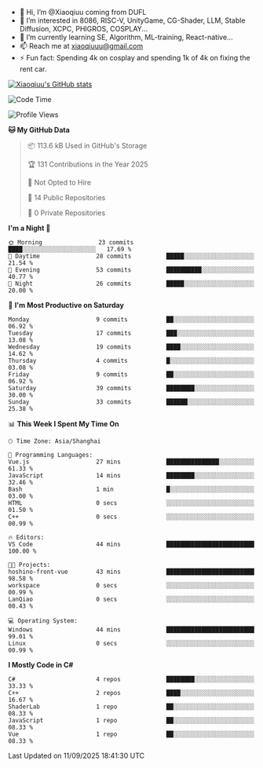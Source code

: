 - 👋 Hi, I’m @Xiaoqiuu coming from DUFL
- 👀 I’m interested in 8086, RISC-V, UnityGame, CG-Shader, LLM, Stable Diffusion, XCPC, PHIGROS, COSPLAY...
- 🌱 I’m currently learning SE, Algorithm, ML-training, React-native...
- 📫 Reach me at xiaoqiuuu@gmail.com
- ⚡ Fun fact: Spending 4k on cosplay and spending 1k of 4k on fixing the rent car.

<!---
Xiaoqiuu/Xiaoqiuu is a ✨ special ✨ repository because its `README.md` (this file) appears on your GitHub profile.
You can click the Preview link to take a look at your changes.
--->

[![Xiaoqiuu's GitHub stats](https://github-readme-stats.vercel.app/api?username=Xiaoqiuu)](https://github.com/anuraghazra/github-readme-stats)


<!--START_SECTION:waka-->
![Code Time](http://img.shields.io/badge/Code%20Time-134%20hrs%2056%20mins-blue)

![Profile Views](http://img.shields.io/badge/Profile%20Views-15-blue)

**🐱 My GitHub Data** 

> 📦 113.6 kB Used in GitHub's Storage 
 > 
> 🏆 131 Contributions in the Year 2025
 > 
> 🚫 Not Opted to Hire
 > 
> 📜 14 Public Repositories 
 > 
> 🔑 0 Private Repositories 
 > 
**I'm a Night 🦉** 

```text
🌞 Morning                23 commits          ████░░░░░░░░░░░░░░░░░░░░░   17.69 % 
🌆 Daytime                28 commits          █████░░░░░░░░░░░░░░░░░░░░   21.54 % 
🌃 Evening                53 commits          ██████████░░░░░░░░░░░░░░░   40.77 % 
🌙 Night                  26 commits          █████░░░░░░░░░░░░░░░░░░░░   20.00 % 
```
📅 **I'm Most Productive on Saturday** 

```text
Monday                   9 commits           ██░░░░░░░░░░░░░░░░░░░░░░░   06.92 % 
Tuesday                  17 commits          ███░░░░░░░░░░░░░░░░░░░░░░   13.08 % 
Wednesday                19 commits          ████░░░░░░░░░░░░░░░░░░░░░   14.62 % 
Thursday                 4 commits           █░░░░░░░░░░░░░░░░░░░░░░░░   03.08 % 
Friday                   9 commits           ██░░░░░░░░░░░░░░░░░░░░░░░   06.92 % 
Saturday                 39 commits          ████████░░░░░░░░░░░░░░░░░   30.00 % 
Sunday                   33 commits          ██████░░░░░░░░░░░░░░░░░░░   25.38 % 
```


📊 **This Week I Spent My Time On** 

```text
🕑︎ Time Zone: Asia/Shanghai

💬 Programming Languages: 
Vue.js                   27 mins             ███████████████░░░░░░░░░░   61.33 % 
JavaScript               14 mins             ████████░░░░░░░░░░░░░░░░░   32.46 % 
Bash                     1 min               █░░░░░░░░░░░░░░░░░░░░░░░░   03.00 % 
HTML                     0 secs              ░░░░░░░░░░░░░░░░░░░░░░░░░   01.50 % 
C++                      0 secs              ░░░░░░░░░░░░░░░░░░░░░░░░░   00.99 % 

🔥 Editors: 
VS Code                  44 mins             █████████████████████████   100.00 % 

🐱‍💻 Projects: 
hoshino-front-vue        43 mins             █████████████████████████   98.58 % 
workspace                0 secs              ░░░░░░░░░░░░░░░░░░░░░░░░░   00.99 % 
LanQiao                  0 secs              ░░░░░░░░░░░░░░░░░░░░░░░░░   00.43 % 

💻 Operating System: 
Windows                  44 mins             █████████████████████████   99.01 % 
Linux                    0 secs              ░░░░░░░░░░░░░░░░░░░░░░░░░   00.99 % 
```

**I Mostly Code in C#** 

```text
C#                       4 repos             ████████░░░░░░░░░░░░░░░░░   33.33 % 
C++                      2 repos             ████░░░░░░░░░░░░░░░░░░░░░   16.67 % 
ShaderLab                1 repo              ██░░░░░░░░░░░░░░░░░░░░░░░   08.33 % 
JavaScript               1 repo              ██░░░░░░░░░░░░░░░░░░░░░░░   08.33 % 
Vue                      1 repo              ██░░░░░░░░░░░░░░░░░░░░░░░   08.33 % 
```




 Last Updated on 11/09/2025 18:41:30 UTC
<!--END_SECTION:waka-->
